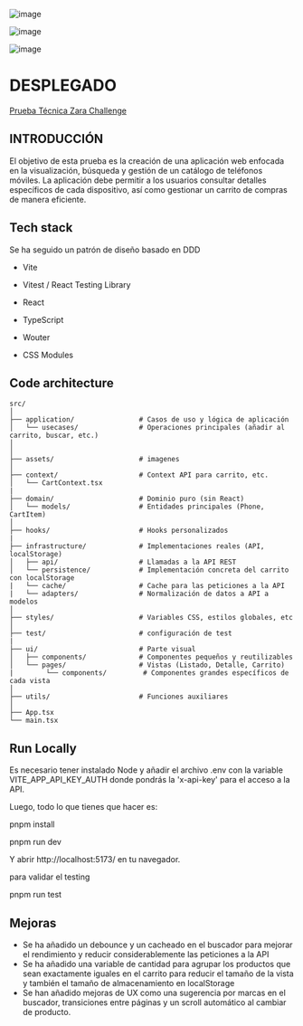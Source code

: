 ![image](https://github.com/JorgeFragaCal/prueba-tecnica-zara-challenge/assets/miniatura)

![image](https://github.com/JorgeFragaCal/prueba-tecnica-zara-challenge/assets/performance)

![image](https://github.com/JorgeFragaCal/prueba-tecnica-zara-challenge/assets/test)


# DESPLEGADO 
[Prueba Técnica Zara Challenge](https://prueba-tecnica-zara-challenge.vercel.app/)

## INTRODUCCIÓN
El objetivo de esta prueba es la creación de una aplicación web enfocada en la visualización,
búsqueda y gestión de un catálogo de teléfonos móviles. La aplicación debe permitir a los
usuarios consultar detalles específicos de cada dispositivo, así como gestionar un carrito de
compras de manera eficiente.


## Tech stack
Se ha seguido un patrón de diseño basado en DDD

- Vite

- Vitest / React Testing Library

- React

- TypeScript

- Wouter

- CSS Modules



## Code architecture

```
src/
│
├── application/                # Casos de uso y lógica de aplicación
│   └── usecases/               # Operaciones principales (añadir al carrito, buscar, etc.)
│
│
├── assets/                     # imagenes
│
├── context/                    # Context API para carrito, etc.
│   └── CartContext.tsx
|
├── domain/                     # Dominio puro (sin React)
│   └── models/                 # Entidades principales (Phone, CartItem)
│
├── hooks/                      # Hooks personalizados
|
├── infrastructure/             # Implementaciones reales (API, localStorage)
│   ├── api/                    # Llamadas a la API REST
│   └── persistence/            # Implementación concreta del carrito con localStorage
|   └── cache/                  # Cache para las peticiones a la API
|   └── adapters/               # Normalización de datos a API a modelos
│
├── styles/                     # Variables CSS, estilos globales, etc
│
├── test/                       # configuración de test
|
├── ui/                         # Parte visual
│   ├── components/             # Componentes pequeños y reutilizables
│   └── pages/                  # Vistas (Listado, Detalle, Carrito)
|        └── components/         # Componentes grandes específicos de cada vista
│
├── utils/                      # Funciones auxiliares
│
├── App.tsx
└── main.tsx
```

## Run Locally

Es necesario tener instalado Node y añadir el archivo .env con la variable VITE_APP_API_KEY_AUTH donde pondrás la 'x-api-key' para el acceso a la API.

Luego, todo lo que tienes que hacer es:

pnpm install

pnpm run dev

Y abrir http://localhost:5173/ en tu navegador.

para validar el testing

pnpm run test

## Mejoras

- Se ha añadido un debounce y un cacheado en el buscador para mejorar el rendimiento y reducir considerablemente las peticiones a la API
- Se ha añadido una variable de cantidad para agrupar los productos que sean exactamente iguales en el carrito para reducir el tamaño de la vista y también el tamaño de almacenamiento en localStorage
- Se han añadido mejoras de UX como una sugerencia por marcas en el buscador, transiciones entre páginas y un scroll automático al cambiar de producto.


